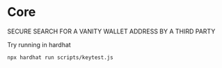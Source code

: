 # Core

SECURE SEARCH FOR A VANITY WALLET ADDRESS BY A THIRD PARTY

Try running in hardhat

```shell
npx hardhat run scripts/keytest.js
```
